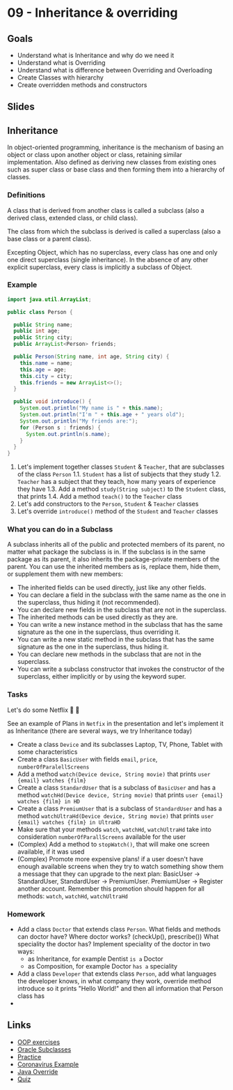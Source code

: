 # 09 - Inheritance & overriding
<Teacher name="Alina"></Teacher>

## Goals
- Understand what is Inheritance and why do we need it 
- Understand what is Overriding
- Understand what is difference between Overriding and Overloading
- Create Classes with hierarchy
- Create overridden methods and constructors

## Slides
<GoogleSlides src="https://docs.google.com/presentation/d/13uaQDLuHeg8DmFKRZfFNGOjz3W4rMXszzcP0250WXP8/embed"></GoogleSlides>

## Inheritance
In object-oriented programming, inheritance is the mechanism of basing an object or class upon another object or class, retaining similar implementation. Also defined as deriving new classes from existing ones such as super class or base class and then forming them into a hierarchy of classes. 

### Definitions
A class that is derived from another class is called a subclass (also a derived class, extended class, or child class). 

The class from which the subclass is derived is called a superclass (also a base class or a parent class).

Excepting Object, which has no superclass, every class has one and only one direct superclass (single inheritance). In the absence of any other explicit superclass, every class is implicitly a subclass of Object.

### Example

```java
import java.util.ArrayList;

public class Person {

  public String name;
  public int age;
  public String city;
  public ArrayList<Person> friends;

  public Person(String name, int age, String city) {
    this.name = name;
    this.age = age;
    this.city = city;
    this.friends = new ArrayList<>();
  }

  public void introduce() {
    System.out.println("My name is " + this.name);
    System.out.println("I'm " + this.age + " years old");
    System.out.println("My friends are:");
    for (Person s : friends) {
      System.out.println(s.name);
    }
  }
}

```

1. Let's implement together classes `Student` & `Teacher`, that are subclasses of the class `Person`
1.1. `Student` has a list of subjects that they study
1.2. `Teacher` has a subject that they teach, how many years of experience they have
1.3. Add a method `study(String subject)` to the `Student` class, that prints
1.4. Add a method `teach()` to the `Teacher` class
2. Let's add constructors to the `Person`, `Student` & `Teacher` classes
3. Let's override `introduce()` method of the `Student` and `Teacher` classes

### What you can do in a Subclass

A subclass inherits all of the public and protected members of its parent, no matter what package the subclass is in. If the subclass is in the same package as its parent, it also inherits the package-private members of the parent. You can use the inherited members as is, replace them, hide them, or supplement them with new members:

- The inherited fields can be used directly, just like any other fields.
- You can declare a field in the subclass with the same name as the one in the superclass, thus hiding it (not recommended).
- You can declare new fields in the subclass that are not in the superclass.
- The inherited methods can be used directly as they are.
- You can write a new instance method in the subclass that has the same signature as the one in the superclass, thus overriding it.
- You can write a new static method in the subclass that has the same signature as the one in the superclass, thus hiding it.
- You can declare new methods in the subclass that are not in the superclass.
- You can write a subclass constructor that invokes the constructor of the superclass, either implicitly or by using the keyword super.

### Tasks
Let's do some Netflix 🎥 🍿 

See an example of Plans in `Netfix` in the presentation and let's implement it as Inheritance (there are several ways, we try Inheritance today)
- Create a class `Device` and its subclasses Laptop, TV, Phone, Tablet with some characteristics
- Create a class `BasicUser` with fields `email`, `price`, `numberOfParalellScreens` 
- Add a method `watch(Device device, String movie)` that prints `user {email} watches {film}`
- Create a class `StandardUser` that is a subclass of `BasicUser` and has a method `watchHd(Device device, String movie)` 
that prints `user {email} watches {film} in HD` 
- Create a class `PremiumUser` that is a subclass of `StandardUser` and has a method `watchUltraHd(Device device, String movie)` 
that prints `user {email} watches {film} in UltraHD`
- Make sure that your methods `watch`, `watchHd`, `watchUltraHd` take into consideration `numberOfParallScreens` available for the user
- (Complex) Add a method to `stopWatch()`, that will make one screen available, if it was used 
- (Complex) Promote more expensive plans! if a user doesn't have enough available screens when they try to watch something show them a message that they can upgrade to the next plan:
 BasicUser -> StandardUser, StandardUser -> PremiumUser. PremiumUser -> Register another account. Remember this promotion should happen for all methods: `watch`, `watchHd`, `watchUltraHd`

### Homework
- Add a class `Doctor` that extends class `Person`. What fields and methods can doctor have? Where doctor works? (checkUp(), prescribe()) What speciality the doctor has? 
Implement speciality of the doctor in two ways: 
    - as Inheritance, for example Dentist `is a` Doctor
    - as Composition, for example Doctor `has a` speciality
- Add a class `Developer` that extends class `Person`, add what languages the developer knows, in what company they work, 
override method introduce so it prints "Hello World!" and then all information that Person class has
- 

## Links
- [OOP exercises](http://www.ntu.edu.sg/home/ehchua/programming/java/J3f_OOPExercises.html#zz-1.1)
- [Oracle Subclasses](https://docs.oracle.com/javase/tutorial/java/IandI/subclasses.html)
- [Practice](https://javaconceptoftheday.com/java-inheritance-practice-coding-questions/)
- [Coronavirus Example](https://medium.com/@movsisyan5989/coronavirus-disease-and-oop-paradigm-in-java-affae9bde0b4)
- [Java Override](https://www.programiz.com/java-programming/method-overriding)
- [Quiz](https://javaconceptoftheday.com/java-inheritance-practice-coding-questions/1)